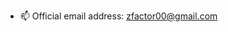 - 📫 Official email address: zfactor00@gmail.com

<!---
folkenberg00/folkenberg00 is a ✨ special ✨ repository because its `README.md` (this file) appears on your GitHub profile.
You can click the Preview link to take a look at your changes.
--->
